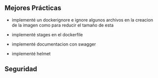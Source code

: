 ## Mejores Prácticas

- implementé un dockerignore e ignore algunos archivos en la creacion de la imagen como para reducir el tamaño de esta

- implementé stages en el dockerfile

- implementé documentacion con swagger

- implementé helmet

## Seguridad